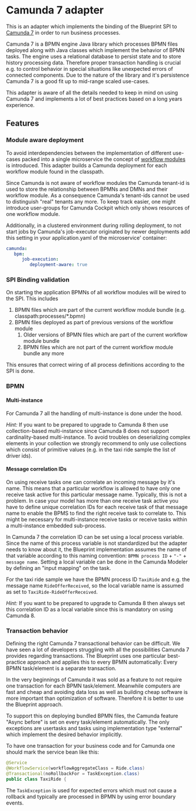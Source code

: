 # Camunda 7 adapter

This is an adapter which implements the binding of the Blueprint SPI to [Camunda 7](https://docs.camunda.org/) in order to run business processes.

Camunda 7 is a BPMN engine Java library which processes BPMN files deployed along with Java classes which implement the behavior of BPMN tasks. The engine uses a relational database to persist state and to store history processing data. Therefore proper transaction handling is crucial e.g. to control behavior in special situations like unexpected errors of connected components. Due to the nature of the library and it's persistence Camunda 7 is a good fit up to mid-range scaled use-cases.

This adapter is aware of all the details needed to keep in mind on using Camunda 7 and implements a lot of best practices based on a long years experience.

## Features

### Module aware deployment

To avoid interdependencies between the implementation of different use-cases packed into a single microservice the concept of [workflow modules](../spring-boot/README.md#workflow-modules) is introduced. This adapter builds a Camunda deployment for each workflow module found in the classpath.

Since Camunda is not aware of workflow modules the Camunda tenant-id is used to store the relationship between BPMNs and DMNs and their workflow module. As a consequence Camunda's tenant-ids cannot be used to distinguish "real" tenants any more. To keep track easier, one might introduce user-groups for Camunda Cockpit which only shows resources of one workflow module.

Additionally, in a clustered environment during rolling deployment, to not start jobs by Camunda's job-executor originated by newer deployments add this setting in your application.yaml of the microservice' container:

```yaml
camunda:
   bpm:
      job-execution:
         deployment-aware: true
```

### SPI Binding validation

On starting the application BPMNs of all workflow modules will be wired to the SPI. This includes

1. BPMN files which are part of the current workflow module bundle (e.g. classpath:processes/*.bpmn)
1. BPMN files deployed as part of previous versions of the workflow module
   1. Older versions of BPMN files which are part of the current workflow module bundle
   1. BPMN files which are not part of the current workflow module bundle any more
   
This ensures that correct wiring of all process definitions according to the SPI is done.

### BPMN

#### Multi-instance

For Camunda 7 all the handling of multi-instance is done under the hood.

*Hint:* If you want to be prepared to upgrade to Camunda 8 then use collection-based multi-instance since Camunda 8 does not support cardinality-based multi-instance. To avoid troubles on deserializing complex elements in your collection we strongly recommend to only use collections which consist of primitive values (e.g. in the taxi ride sample the list of driver ids).

#### Message correlation IDs

On using receive tasks one can correlate an incoming message by it's name. This means that a particular workflow is allowed to have only one receive task active for this particular message name. Typically, this is not a problem. In case your model has more than one receive task active you have to define unique correlation IDs for each receive task of that message name to enable the BPMS to find the right receive task to correlate to. This might be necessary for multi-instance receive tasks or receive tasks within a multi-instance embedded sub-process.

In Camunda 7 the correlation ID can be set using a local process variable. Since the name of this process variable is not standardized but the adapter needs to know about it, the Blueprint implementation assumes the name of that variable according to this naming convention: `BPMN process ID` + `"-"` + `message name`. Setting a local variable can be done in the Camunda Modeler by defining an "input mapping" on the task.

For the taxi ride sample we have the BPMN process ID `TaxiRide` and e.g. the message name `RideOfferReceived`, so the local variable name is assumed as set to `TaxiRide-RideOfferReceived`. 

*Hint:* If you want to be prepared to upgrade to Camunda 8 then always set this correlation ID as a local variable since this is mandatory on using Camunda 8.

### Transaction behavior

Defining the right Camunda 7 transactional behavior can be difficult. We have seen a lot of developers struggling with all the possibilities Camunda 7 provides regarding transactions. The Blueprint uses one particular best-practice approach and applies this to every BPMN automatically: Every BPMN task/element is a separate transaction.

In the very beginnings of Camunda it was sold as a feature to not require one transaction for each BPMN task/element. Meanwhile computers are fast and cheap and avoiding data loss as well as building cheap software is more important than optimization of software. Therefore it is better to use the Blueprint approach.

To support this on deploying bundled BPMN files, the Camunda feature "Async before" is set on every task/element automatically. The only exceptions are usertasks and tasks using implementation type "external" which implement the desired behavior implicitly.

To have one transaction for your business code and for Camunda one should mark the service bean like this:

```java
@Service
@WorkflowService(workflowAggregateClass = Ride.class)
@Transactional(noRollbackFor = TaskException.class)
public class TaxiRide {
```

The `TaskException` is used for expected errors which must not cause a rollback and typically are processed in BPMN by using error boundary events.
